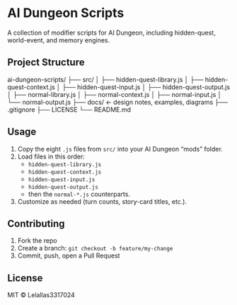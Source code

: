 # AI Dungeon Scripts

A collection of modifier scripts for AI Dungeon, including hidden-quest, world-event, and memory engines.

## Project Structure
ai-dungeon-scripts/
├── src/
│ ├── hidden-quest-library.js
│ ├── hidden-quest-context.js
│ ├── hidden-quest-input.js
│ ├── hidden-quest-output.js
│ ├── normal-library.js
│ ├── normal-context.js
│ ├── normal-input.js
│ └── normal-output.js
├── docs/ ← design notes, examples, diagrams
├── .gitignore
├── LICENSE
└── README.md
## Usage

1. Copy the eight `.js` files from `src/` into your AI Dungeon “mods” folder.  
2. Load files in this order:  
   - `hidden-quest-library.js`  
   - `hidden-quest-context.js`  
   - `hidden-quest-input.js`  
   - `hidden-quest-output.js`  
   - then the `normal-*.js` counterparts.  
3. Customize as needed (turn counts, story-card titles, etc.).

## Contributing

1. Fork the repo  
2. Create a branch: `git checkout -b feature/my-change`  
3. Commit, push, open a Pull Request  

## License

MIT © Lelallas3317024
